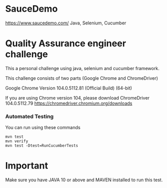 # SauceDemo
https://www.saucedemo.com/
Java, Selenium, Cucumber


# Quality Assurance engineer challenge
This a personal challenge using java, selenium and cucumber framework.

This challenge consists of two parts (Google Chrome and ChromeDriver)

Google Chrome
Version 104.0.5112.81 (Official Build) (64-bit)



If you are using Chrome version 104, please download ChromeDriver 104.0.5112.79
https://chromedriver.chromium.org/downloads

### Automated Testing 
You can run using these commands

```
mvn test
mvn verify
mvn test -Dtest=RunCucumberTests
```

# Important
Make sure you have JAVA 10 or above and MAVEN installed to run this test.
